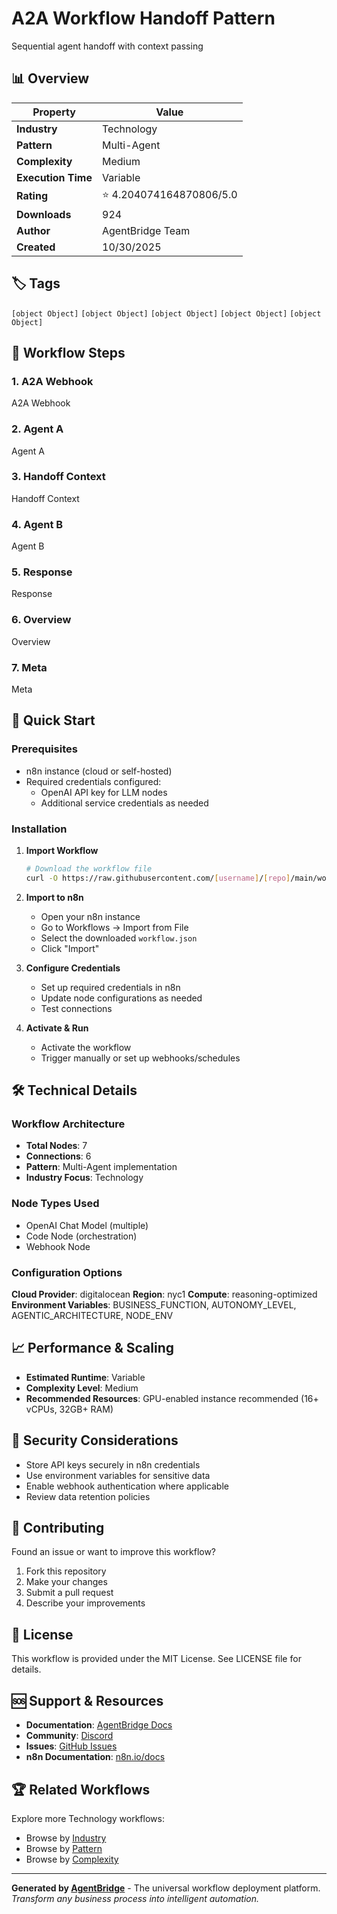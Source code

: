 # A2A Workflow Handoff Pattern

Sequential agent handoff with context passing

## 📊 Overview

| Property | Value |
|----------|-------|
| **Industry** | Technology |
| **Pattern** | Multi-Agent |
| **Complexity** | Medium |
| **Execution Time** | Variable |
| **Rating** | ⭐ 4.204074164870806/5.0 |
| **Downloads** | 924 |
| **Author** | AgentBridge Team |
| **Created** | 10/30/2025 |

## 🏷️ Tags
`[object Object]` `[object Object]` `[object Object]` `[object Object]` `[object Object]`

## 🔧 Workflow Steps


### 1. A2A Webhook
A2A Webhook

### 2. Agent A
Agent A

### 3. Handoff Context
Handoff Context

### 4. Agent B
Agent B

### 5. Response
Response

### 6. Overview
Overview

### 7. Meta
Meta


## 🚀 Quick Start

### Prerequisites
- n8n instance (cloud or self-hosted)
- Required credentials configured:
  - OpenAI API key for LLM nodes
  - Additional service credentials as needed

### Installation
1. **Import Workflow**
   ```bash
   # Download the workflow file
   curl -O https://raw.githubusercontent.com/[username]/[repo]/main/workflow.json
   ```

2. **Import to n8n**
   - Open your n8n instance
   - Go to Workflows → Import from File
   - Select the downloaded `workflow.json`
   - Click "Import"

3. **Configure Credentials**
   - Set up required credentials in n8n
   - Update node configurations as needed
   - Test connections

4. **Activate & Run**
   - Activate the workflow
   - Trigger manually or set up webhooks/schedules

## 🛠️ Technical Details

### Workflow Architecture
- **Total Nodes**: 7
- **Connections**: 6
- **Pattern**: Multi-Agent implementation
- **Industry Focus**: Technology

### Node Types Used
- OpenAI Chat Model (multiple)
- Code Node (orchestration)
- Webhook Node

### Configuration Options
**Cloud Provider**: digitalocean
**Region**: nyc1
**Compute**: reasoning-optimized
**Environment Variables**: BUSINESS_FUNCTION, AUTONOMY_LEVEL, AGENTIC_ARCHITECTURE, NODE_ENV

## 📈 Performance & Scaling

- **Estimated Runtime**: Variable
- **Complexity Level**: Medium
- **Recommended Resources**: GPU-enabled instance recommended (16+ vCPUs, 32GB+ RAM)

## 🔐 Security Considerations

- Store API keys securely in n8n credentials
- Use environment variables for sensitive data
- Enable webhook authentication where applicable
- Review data retention policies

## 🤝 Contributing

Found an issue or want to improve this workflow?
1. Fork this repository
2. Make your changes
3. Submit a pull request
4. Describe your improvements

## 📄 License

This workflow is provided under the MIT License. See LICENSE file for details.

## 🆘 Support & Resources

- **Documentation**: [AgentBridge Docs](https://docs.agentbridge.ai)
- **Community**: [Discord](https://discord.gg/agentbridge)
- **Issues**: [GitHub Issues](https://github.com/[username]/[repo]/issues)
- **n8n Documentation**: [n8n.io/docs](https://docs.n8n.io)

## 🏆 Related Workflows

Explore more Technology workflows:
- Browse by [Industry](https://github.com/topics/technology)
- Browse by [Pattern](https://github.com/topics/multi-agent)
- Browse by [Complexity](https://github.com/topics/medium)

---

**Generated by [AgentBridge](https://agentbridge.ai)** - The universal workflow deployment platform.
*Transform any business process into intelligent automation.*
